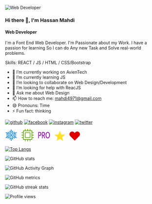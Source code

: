 ![Web Developer](https://scontent.fdac136-1.fna.fbcdn.net/v/t39.30808-6/279373509_3199575303697886_6518127083582833349_n.jpg?stp=dst-jpg_s960x960&_nc_cat=100&ccb=1-7&_nc_sid=e3f864&_nc_eui2=AeGBFQhqZtBxd5CiBuRalk6ZK53Q-zM9oVErndD7Mz2hUboa1qpAcVK8-LAhMBbtViS2WXB-Ft3Rw6pAhVIZxRnA&_nc_ohc=hqu0zkw1zFwAX8btoCp&_nc_oc=AQkf46jPSzk-A7Mnqmz_VeCjJ86zaFUmigxlfqdDp40NhKVNJD1bSPDvVWmZuZtxwtg&_nc_ht=scontent.fdac136-1.fna&oh=00_AT-MmvqC4NHe4lzl6NLIeOYQJf0fn2J6OIJytNaq3TIWyw&oe=62C026E6)

### Hi there 👋, I'm Hassan Mahdi
#### Web Developer

I'm a Font End Web Developer. I'm Passionate about my Work. l have a passion for learning So I can do Any new Task and Solve real-world problems.

Skills:  REACT / JS / HTML / CSS/Bootstrap

- 🔭 I’m currently working on AvienTech 
- 🌱 I’m currently learning JS 
- 👯 I’m looking to collaborate on Web Design/Development
- 🤔 I’m looking for help with ReacJS 
- 💬 Ask me about Web Design 
- 📫 How to reach me: mahdi4971@gmail.com 
- 😄 Pronouns: Time 
- ⚡ Fun fact: thinking 


[<img src='https://cdn.jsdelivr.net/npm/simple-icons@3.0.1/icons/github.svg' alt='github' height='40'>](https://github.com/Hassan-Mahdi)  [<img src='https://cdn.jsdelivr.net/npm/simple-icons@3.0.1/icons/facebook.svg' alt='facebook' height='40'>](https://www.facebook.com/mahdi4971)  [<img src='https://cdn.jsdelivr.net/npm/simple-icons@3.0.1/icons/instagram.svg' alt='instagram' height='40'>](https://www.instagram.com/almas_hassan_mahdi/)  [<img src='https://cdn.jsdelivr.net/npm/simple-icons@3.0.1/icons/twitter.svg' alt='twitter' height='40'>](https://twitter.com/mahdi_or)  

<a href='https://archiveprogram.github.com/'><img src='https://raw.githubusercontent.com/acervenky/animated-github-badges/master/assets/acbadge.gif' width='40' height='40'></a> <a href='https://docs.github.com/en/developers'><img src='https://raw.githubusercontent.com/acervenky/animated-github-badges/master/assets/devbadge.gif' width='40' height='40'></a> <a href='https://github.com/pricing'><img src='https://raw.githubusercontent.com/acervenky/animated-github-badges/master/assets/pro.gif' width='40' height='40'></a> <a href='https://stars.github.com/'><img src='https://raw.githubusercontent.com/acervenky/animated-github-badges/master/assets/starbadge.gif' width='35' height='35'></a> <a href='https://docs.github.com/en/github/supporting-the-open-source-community-with-github-sponsors'><img src='https://raw.githubusercontent.com/acervenky/animated-github-badges/master/assets/sponsorbadge.gif' width='35' height='35'></a> 

[![Top Langs](https://github-readme-stats.vercel.app/api/top-langs/?username=Hassan-Mahdi)](https://github.com/anuraghazra/github-readme-stats)

![GitHub stats](https://github-readme-stats.vercel.app/api?username=Hassan-Mahdi&show_icons=true&count_private=true)  

![GitHub Activity Graph](https://activity-graph.herokuapp.com/graph?username=Hassan-Mahdi)  

![GitHub metrics](https://metrics.lecoq.io/Hassan-Mahdi)  

![GitHub streak stats](https://github-readme-streak-stats.herokuapp.com/?user=Hassan-Mahdi)  

![Profile views](https://gpvc.arturio.dev/Hassan-Mahdi)  
